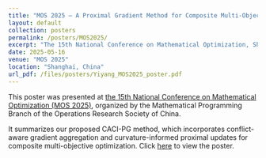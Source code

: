 ```yaml
---
title: "MOS 2025 – A Proximal Gradient Method for Composite Multi-Objective Optimization"
layout: default
collection: posters
permalink: /posters/MOS2025/
excerpt: "The 15th National Conference on Mathematical Optimization, Shanghai, China, 2025"
date: 2025-05-16
venue: "MOS 2025"
location: "Shanghai, China"
url_pdf: /files/posters/Yiyang_MOS2025_poster.pdf
---
```

This poster was presented at [the 15th National Conference on Mathematical Optimization (MOS 2025)](https://conf.orsc.org.cn/conferences/), organized by the Mathematical Programming Branch of the Operations Research Society of China.

It summarizes our proposed CACI-PG method, which incorporates conflict-aware gradient aggregation and curvature-informed proximal updates for composite multi-objective optimization. Click [here](/files/posters/Yiyang_MOS2025_poster.pdf) to view the poster.
